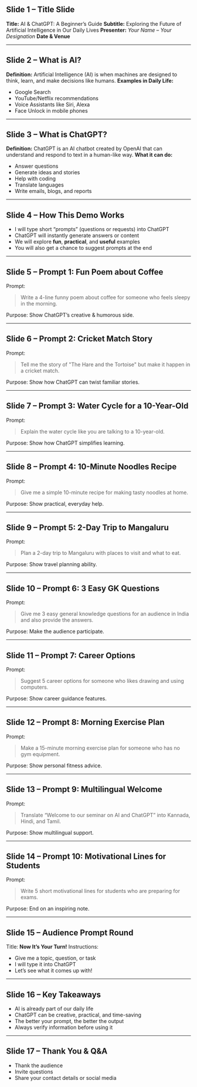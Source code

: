 ## **Slide 1 – Title Slide**

**Title:** AI & ChatGPT: A Beginner’s Guide
**Subtitle:** Exploring the Future of Artificial Intelligence in Our Daily Lives
**Presenter:** *Your Name* – *Your Designation*
**Date & Venue**

---

## **Slide 2 – What is AI?**

**Definition:** Artificial Intelligence (AI) is when machines are designed to think, learn, and make decisions like humans.
**Examples in Daily Life:**

* Google Search
* YouTube/Netflix recommendations
* Voice Assistants like Siri, Alexa
* Face Unlock in mobile phones

---

## **Slide 3 – What is ChatGPT?**

**Definition:** ChatGPT is an AI chatbot created by OpenAI that can understand and respond to text in a human-like way.
**What it can do:**

* Answer questions
* Generate ideas and stories
* Help with coding
* Translate languages
* Write emails, blogs, and reports

---

## **Slide 4 – How This Demo Works**

* I will type short “prompts” (questions or requests) into ChatGPT
* ChatGPT will instantly generate answers or content
* We will explore **fun**, **practical**, and **useful** examples
* You will also get a chance to suggest prompts at the end

---

## **Slide 5 – Prompt 1: Fun Poem about Coffee**

Prompt:

> Write a 4-line funny poem about coffee for someone who feels sleepy in the morning.

Purpose: Show ChatGPT’s creative & humorous side.

---

## **Slide 6 – Prompt 2: Cricket Match Story**

Prompt:

> Tell me the story of "The Hare and the Tortoise" but make it happen in a cricket match.

Purpose: Show how ChatGPT can twist familiar stories.

---

## **Slide 7 – Prompt 3: Water Cycle for a 10-Year-Old**

Prompt:

> Explain the water cycle like you are talking to a 10-year-old.

Purpose: Show how ChatGPT simplifies learning.

---

## **Slide 8 – Prompt 4: 10-Minute Noodles Recipe**

Prompt:

> Give me a simple 10-minute recipe for making tasty noodles at home.

Purpose: Show practical, everyday help.

---

## **Slide 9 – Prompt 5: 2-Day Trip to Mangaluru**

Prompt:

> Plan a 2-day trip to Mangaluru with places to visit and what to eat.

Purpose: Show travel planning ability.

---

## **Slide 10 – Prompt 6: 3 Easy GK Questions**

Prompt:

> Give me 3 easy general knowledge questions for an audience in India and also provide the answers.

Purpose: Make the audience participate.

---

## **Slide 11 – Prompt 7: Career Options**

Prompt:

> Suggest 5 career options for someone who likes drawing and using computers.

Purpose: Show career guidance features.

---

## **Slide 12 – Prompt 8: Morning Exercise Plan**

Prompt:

> Make a 15-minute morning exercise plan for someone who has no gym equipment.

Purpose: Show personal fitness advice.

---

## **Slide 13 – Prompt 9: Multilingual Welcome**

Prompt:

> Translate “Welcome to our seminar on AI and ChatGPT” into Kannada, Hindi, and Tamil.

Purpose: Show multilingual support.

---

## **Slide 14 – Prompt 10: Motivational Lines for Students**

Prompt:

> Write 5 short motivational lines for students who are preparing for exams.

Purpose: End on an inspiring note.

---

## **Slide 15 – Audience Prompt Round**

Title: **Now It’s Your Turn!**
Instructions:

* Give me a topic, question, or task
* I will type it into ChatGPT
* Let’s see what it comes up with!

---

## **Slide 16 – Key Takeaways**

* AI is already part of our daily life
* ChatGPT can be creative, practical, and time-saving
* The better your prompt, the better the output
* Always verify information before using it

---

## **Slide 17 – Thank You & Q\&A**

* Thank the audience
* Invite questions
* Share your contact details or social media